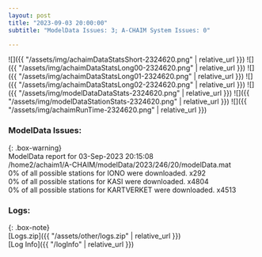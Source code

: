 ```yaml
---
layout: post
title: "2023-09-03 20:00:00"
subtitle: "ModelData Issues: 3; A-CHAIM System Issues: 0"

---
```


![]({{ "/assets/img/achaimDataStatsShort-2324620.png" | relative_url }})
![]({{ "/assets/img/achaimDataStatsLong00-2324620.png" | relative_url }})
![]({{ "/assets/img/achaimDataStatsLong01-2324620.png" | relative_url }})
![]({{ "/assets/img/achaimDataStatsLong02-2324620.png" | relative_url }})
![]({{ "/assets/img/modelDataDataStats-2324620.png" | relative_url }})
![]({{ "/assets/img/modelDataStationStats-2324620.png" | relative_url }})
![]({{ "/assets/img/achaimRunTime-2324620.png" | relative_url }})


### ModelData Issues:  
  
{: .box-warning}  
 ModelData report for 03-Sep-2023 20:15:08   
 /home2/achaim1/A-CHAIM/modelData/2023/246/20/modelData.mat   
 0% of all possible stations for IONO were downloaded. x292   
 0% of all possible stations for KASI were downloaded. x4804   
 0% of all possible stations for KARTVERKET were downloaded. x4513   
  


### Logs:  
  
{: .box-note}  
[Logs.zip]({{ "/assets/other/logs.zip" | relative_url }})  
[Log Info]({{ "/logInfo" | relative_url }})  
